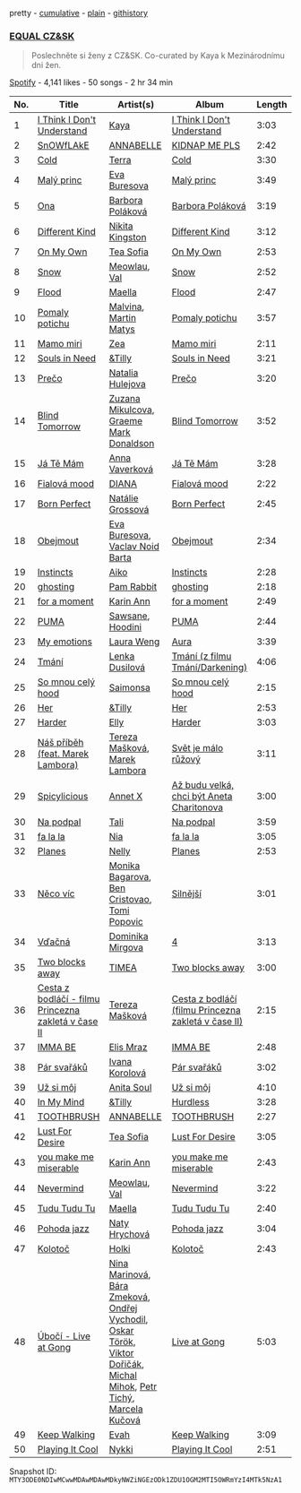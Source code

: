 pretty - [cumulative](/playlists/cumulative/37i9dQZF1DX5jr2ABRSBbi.md) - [plain](/playlists/plain/37i9dQZF1DX5jr2ABRSBbi) - [githistory](https://github.githistory.xyz/mackorone/spotify-playlist-archive/blob/main/playlists/plain/37i9dQZF1DX5jr2ABRSBbi)

### [EQUAL CZ&SK](https://open.spotify.com/playlist/37i9dQZF1DX5jr2ABRSBbi)

> Poslechněte si ženy z CZ&SK\. Co\-curated by Kaya k Mezinárodnímu dni žen.

[Spotify](https://open.spotify.com/user/spotify) - 4,141 likes - 50 songs - 2 hr 34 min

| No. | Title | Artist(s) | Album | Length |
|---|---|---|---|---|
| 1 | [I Think I Don't Understand](https://open.spotify.com/track/3ni9pYBE9LVwbinEwQ0cQw) | [Kaya](https://open.spotify.com/artist/2zzGa3s9F0bQ7Tp4YDcweH) | [I Think I Don't Understand](https://open.spotify.com/album/04V50WP0eGYgaCo29E9cmM) | 3:03 |
| 2 | [SnOWfLAkE](https://open.spotify.com/track/2zIbl1gHuqMgXnC6bxURWW) | [ANNABELLE](https://open.spotify.com/artist/6ge7MfOUbSmEvDxOaHeKOm) | [KIDNAP ME PLS](https://open.spotify.com/album/7gR7TjkbGXEPhQMLnqyuLs) | 2:42 |
| 3 | [Cold](https://open.spotify.com/track/0c0KcMiDbPUhGsbEbrxngP) | [Terra](https://open.spotify.com/artist/1HCRMgwVECDvvNTDcgu1Df) | [Cold](https://open.spotify.com/album/5XaZPpMevTsSl2bxUvqPJT) | 3:30 |
| 4 | [Malý princ](https://open.spotify.com/track/2l5seiHdMgCTQH1XyX2CnL) | [Eva Buresova](https://open.spotify.com/artist/2wqjvdaJ8YYyZpJDptlFtu) | [Malý princ](https://open.spotify.com/album/0Q5CoI7ewULar48ay4aE1U) | 3:49 |
| 5 | [Ona](https://open.spotify.com/track/3ZxvpqDtPsi8bflxTmLUDS) | [Barbora Poláková](https://open.spotify.com/artist/7i8cvoz4IkDWbIZ5sMP3y4) | [Barbora Poláková](https://open.spotify.com/album/6q6uVQBffWA6FLZydBjSsI) | 3:19 |
| 6 | [Different Kind](https://open.spotify.com/track/6pUQYrkUf9G8MXdEMOW4pr) | [Nikita Kingston](https://open.spotify.com/artist/3AQCll40tEdIjzCdEOQHXQ) | [Different Kind](https://open.spotify.com/album/3eAjTqG1LTOQMsJxQezFmh) | 3:12 |
| 7 | [On My Own](https://open.spotify.com/track/7r35D07ou6CHx83ySsQR7o) | [Tea Sofia](https://open.spotify.com/artist/29VjAXbeZqPa8PSNxF8Q5W) | [On My Own](https://open.spotify.com/album/4IDKsThOHavO1KyTreThLb) | 2:53 |
| 8 | [Snow](https://open.spotify.com/track/1dhVkXyqcuTqhTv3PnkK8K) | [Meowlau](https://open.spotify.com/artist/5M1GNlTAGojbiOOk20tNh8), [Val](https://open.spotify.com/artist/6AvGish8CbxiuGpbK4wMoa) | [Snow](https://open.spotify.com/album/4AYqaMj8j8DEMViUZYzx3w) | 2:52 |
| 9 | [Flood](https://open.spotify.com/track/25fmgvpvBZj9wF6cJ5BxvK) | [Maella](https://open.spotify.com/artist/5fj7pxTryEpCSP1Fnde8GY) | [Flood](https://open.spotify.com/album/34z57wAuo6RouNF2c1r12l) | 2:47 |
| 10 | [Pomaly potichu](https://open.spotify.com/track/6dv0TO8IcNSOahzivSj3cX) | [Malvina](https://open.spotify.com/artist/4iRbPQIVNLJ18PAMjLKmw0), [Martin Matys](https://open.spotify.com/artist/2Uk5UpPwQk0VfE2NJ9Eget) | [Pomaly potichu](https://open.spotify.com/album/0hf9AqXtAfZjVevEwB5xev) | 3:57 |
| 11 | [Mamo miri](https://open.spotify.com/track/1SxaR2y94iRFUW6YH97fb5) | [Zea](https://open.spotify.com/artist/2xCPOEeUPG2990Dt2XbHnz) | [Mamo miri](https://open.spotify.com/album/16JA8hC7MZyKre8rx0S63c) | 2:11 |
| 12 | [Souls in Need](https://open.spotify.com/track/3lHTmRD4msnNo2xECzDqL1) | [&Tilly](https://open.spotify.com/artist/6ywghg7NMnYNOY8HVATu1N) | [Souls in Need](https://open.spotify.com/album/0mZBh764LtiKJUKbgTaQwZ) | 3:21 |
| 13 | [Prečo](https://open.spotify.com/track/6C6m5KUkWfCLx6AvU3Szxg) | [Natalia Hulejova](https://open.spotify.com/artist/6z6rGMj1Yl5TKAC56gjfR5) | [Prečo](https://open.spotify.com/album/3WJhpGpnqss608SQlSPrZx) | 3:20 |
| 14 | [Blind Tomorrow](https://open.spotify.com/track/7bHzluTgD7IIIewUklaojd) | [Zuzana Mikulcova](https://open.spotify.com/artist/3DuhjH3LQhXz6nV3rNu7pd), [Graeme Mark Donaldson](https://open.spotify.com/artist/6NMXaCGCG0ug4d111cNDhi) | [Blind Tomorrow](https://open.spotify.com/album/5tPoBNWty5adBjeLQIC4B0) | 3:52 |
| 15 | [Já Tě Mám](https://open.spotify.com/track/57OcPTvlX94sx5HmCXyacw) | [Anna Vaverková](https://open.spotify.com/artist/6g9ensOdCVDvhlP4pjrShZ) | [Já Tě Mám](https://open.spotify.com/album/1t4WJ31sxO05xTsPdtMdNg) | 3:28 |
| 16 | [Fialová mood](https://open.spotify.com/track/3jujCYeVeByXGW2rBnEfOn) | [DIANA](https://open.spotify.com/artist/0mtxg8pzPsL6qZ7aoK0yBX) | [Fialová mood](https://open.spotify.com/album/416qkcu3wyMlW4l4QmgWzU) | 2:22 |
| 17 | [Born Perfect](https://open.spotify.com/track/7KZwZMrLYazdbvr8VX15HC) | [Natálie Grossová](https://open.spotify.com/artist/4vzgXODPnHlhSXNlUChzxa) | [Born Perfect](https://open.spotify.com/album/3PELAUYJLTMUZlrqCk8ITL) | 2:45 |
| 18 | [Obejmout](https://open.spotify.com/track/2XqAD2W9yuAE7owj9SRNMT) | [Eva Buresova](https://open.spotify.com/artist/2wqjvdaJ8YYyZpJDptlFtu), [Vaclav Noid Barta](https://open.spotify.com/artist/1mBId0W3GTGIZvY3kkFjzk) | [Obejmout](https://open.spotify.com/album/6APhPvE7cQKkuVutoeajc8) | 2:34 |
| 19 | [Instincts](https://open.spotify.com/track/601ysvmx4INBIwtAtGgS0b) | [Aiko](https://open.spotify.com/artist/4rNUXX8pX47dfwyD6KL2zP) | [Instincts](https://open.spotify.com/album/6iVB9kSoSPQUklb6wJnBcg) | 2:28 |
| 20 | [ghosting](https://open.spotify.com/track/4HZ871AMnHNaI4C0XnkCar) | [Pam Rabbit](https://open.spotify.com/artist/60jJZhMQOPHeCvoBosXVWU) | [ghosting](https://open.spotify.com/album/0YH5HG326jgub6RwcyfLgP) | 2:18 |
| 21 | [for a moment](https://open.spotify.com/track/25n1cahZd5qTdznFxHmgbk) | [Karin Ann](https://open.spotify.com/artist/7t7hXBcoQ0dywVEXB0TOYZ) | [for a moment](https://open.spotify.com/album/2CITQHnHSikMgQTsTzIQFT) | 2:49 |
| 22 | [PUMA](https://open.spotify.com/track/2y4OP8swtxH9bf5Pg3e83o) | [Sawsane](https://open.spotify.com/artist/4RqCdNHpABy3V9tfKsf5QG), [Hoodini](https://open.spotify.com/artist/44yW8xgEVHLSHJRePqLIhw) | [PUMA](https://open.spotify.com/album/4vbXkuMgYi4t9PvAsTbLIt) | 2:44 |
| 23 | [My emotions](https://open.spotify.com/track/0K1lWRuu7A6PeQwMmRQUeC) | [Laura Weng](https://open.spotify.com/artist/7ucrdTkNkSFJNzWLc3ZFIy) | [Aura](https://open.spotify.com/album/5Dl5pxAGvCQyTjQl98lEeB) | 3:39 |
| 24 | [Tmání](https://open.spotify.com/track/453WilHbK4Y8Tkdc0nd7IP) | [Lenka Dusilová](https://open.spotify.com/artist/3VbN94vOm46nI5TTJgnKtI) | [Tmání \(z filmu Tmání/Darkening\)](https://open.spotify.com/album/7rH1Ip9RgVt8ktjZuoGfPq) | 4:06 |
| 25 | [So mnou celý hood](https://open.spotify.com/track/7jkztsr5MX9SeSxj5IwAoQ) | [Saimonsa](https://open.spotify.com/artist/3nSE4R78cKheOA3EQwUbee) | [So mnou celý hood](https://open.spotify.com/album/5YnqouUmwoZOU7XhAcLOfv) | 2:15 |
| 26 | [Her](https://open.spotify.com/track/7BIPjtC3Cnvpj0Zb8uH1Iq) | [&Tilly](https://open.spotify.com/artist/6ywghg7NMnYNOY8HVATu1N) | [Her](https://open.spotify.com/album/1Sk0RieL3iPuB528EFaId4) | 2:53 |
| 27 | [Harder](https://open.spotify.com/track/7gZuxAKC6R7u52qs9aYsZM) | [Elly](https://open.spotify.com/artist/58SiiPGMtAPMaQyNkn9Fbs) | [Harder](https://open.spotify.com/album/0MmC2NFKgPM9wiLq6MGtmJ) | 3:03 |
| 28 | [Náš příběh \(feat\. Marek Lambora\)](https://open.spotify.com/track/6bM8lUJqOKk01onB5DfjKL) | [Tereza Mašková](https://open.spotify.com/artist/4m4vkJiLg3nbmwdxySeIVC), [Marek Lambora](https://open.spotify.com/artist/307KJERDuX0AymnyTPiFLh) | [Svět je málo růžový](https://open.spotify.com/album/6cCn5zosowaY0BdOSDS0aQ) | 3:11 |
| 29 | [Spicylicious](https://open.spotify.com/track/6V6BsHuezOczpkPz7ncl9i) | [Annet X](https://open.spotify.com/artist/3wTmekbMox022tiwirdy6F) | [Až budu velká, chci být Aneta Charitonova](https://open.spotify.com/album/72Px5AQMKmpdfYwgYFBcHs) | 3:00 |
| 30 | [Na podpal](https://open.spotify.com/track/0b7b1fg6QZc2H3BpkoHKpc) | [Tali](https://open.spotify.com/artist/68XhUi3StJPhiFiXKAP3DT) | [Na podpal](https://open.spotify.com/album/6xwKZZzelkPZ8YHs93rc1e) | 3:59 |
| 31 | [fa la la](https://open.spotify.com/track/4q8P9IdBy7Bvxk36dr1ZAb) | [Nia](https://open.spotify.com/artist/4Z1CxJhs6F9RGY84vEHpeJ) | [fa la la](https://open.spotify.com/album/29TjaUtyrGP5B59uhFqH8C) | 3:05 |
| 32 | [Planes](https://open.spotify.com/track/7GbVnDYaBiwAwuXdtwfh9m) | [Nelly](https://open.spotify.com/artist/1LibaIG9U6IplTTf9XMeNV) | [Planes](https://open.spotify.com/album/25dumQ0Y9BWUJwOMr0GSfS) | 2:53 |
| 33 | [Něco víc](https://open.spotify.com/track/12Hd3ypKgn5PBouGI5iv47) | [Monika Bagarova](https://open.spotify.com/artist/0S3fK826BwWKNWHsomoocy), [Ben Cristovao](https://open.spotify.com/artist/1bpca6RQE5kp92pIwPMBE8), [Tomi Popovic](https://open.spotify.com/artist/4UHy5yTP3fAEmVLGrPbopN) | [Silnější](https://open.spotify.com/album/1hEkZhuovSRbboQFddrMq9) | 3:01 |
| 34 | [Vďačná](https://open.spotify.com/track/1LR7WooL1QQcxHkVs01ELP) | [Dominika Mirgova](https://open.spotify.com/artist/5FxqSK3bTstp7wa05O01jt) | [4](https://open.spotify.com/album/7Dw8GZHI1NaFv3N7Jy02JL) | 3:13 |
| 35 | [Two blocks away](https://open.spotify.com/track/1dhSYPyzMc8tR5jL3eOZ9v) | [TIMEA](https://open.spotify.com/artist/6r2KeAcGJeDDXmQoFdlcw1) | [Two blocks away](https://open.spotify.com/album/5oSPclGSfUgfFgmw0BIZKD) | 3:00 |
| 36 | [Cesta z bodláčí \- filmu Princezna zakletá v čase II](https://open.spotify.com/track/3WmhojgvIlxteRjQLjb4hS) | [Tereza Mašková](https://open.spotify.com/artist/4m4vkJiLg3nbmwdxySeIVC) | [Cesta z bodláčí \(filmu Princezna zakletá v čase II\)](https://open.spotify.com/album/1NRs6V964JvsfswyacQimT) | 2:15 |
| 37 | [IMMA BE](https://open.spotify.com/track/64GCdK3N6zXabQjYDJ1cWy) | [Elis Mraz](https://open.spotify.com/artist/4lQRdMcmN530LUAP3fEOkF) | [IMMA BE](https://open.spotify.com/album/2226V954dtuMW9MSb7yDNm) | 2:48 |
| 38 | [Pár svařáků](https://open.spotify.com/track/2brdRd3V1Ko36TjjucSjQi) | [Ivana Korolová](https://open.spotify.com/artist/5ZpCmHPGMuIfAcHWcg8hSs) | [Pár svařáků](https://open.spotify.com/album/2olVehUubuW5yFxMQ60Rcd) | 3:02 |
| 39 | [Už si môj](https://open.spotify.com/track/0WIGmuvSBdJ6EBstJiofv8) | [Anita Soul](https://open.spotify.com/artist/5cU5Lr1p6OalQuRj6rWRDN) | [Už si môj](https://open.spotify.com/album/5JRZveQ217TmJFfAvIFnvv) | 4:10 |
| 40 | [In My Mind](https://open.spotify.com/track/04e6iVycnDnif8OXxw0b2x) | [&Tilly](https://open.spotify.com/artist/6ywghg7NMnYNOY8HVATu1N) | [Hurdless](https://open.spotify.com/album/7cKBEuMpM82YGmbBGBE9lD) | 3:28 |
| 41 | [TOOTHBRUSH](https://open.spotify.com/track/3GRcpeGpXOX3VmF0NYoNVE) | [ANNABELLE](https://open.spotify.com/artist/6ge7MfOUbSmEvDxOaHeKOm) | [TOOTHBRUSH](https://open.spotify.com/album/379iv9yNVZQ0LnAx7FhgNX) | 2:27 |
| 42 | [Lust For Desire](https://open.spotify.com/track/48RpTY7ueuWkDLi1JZAQoP) | [Tea Sofia](https://open.spotify.com/artist/29VjAXbeZqPa8PSNxF8Q5W) | [Lust For Desire](https://open.spotify.com/album/1mo8FbKEzqEOFahYHXH2sk) | 3:05 |
| 43 | [you make me miserable](https://open.spotify.com/track/77mZIYNx234Fytm9V9FzUB) | [Karin Ann](https://open.spotify.com/artist/7t7hXBcoQ0dywVEXB0TOYZ) | [you make me miserable](https://open.spotify.com/album/1AQmAHENyNC8wcz5qXwxsY) | 2:43 |
| 44 | [Nevermind](https://open.spotify.com/track/2fk8NdxPgwXTmvPCJWvxhq) | [Meowlau](https://open.spotify.com/artist/5M1GNlTAGojbiOOk20tNh8), [Val](https://open.spotify.com/artist/6AvGish8CbxiuGpbK4wMoa) | [Nevermind](https://open.spotify.com/album/6MzVdDYLRTb6NuX6az3NB2) | 3:22 |
| 45 | [Tudu Tudu Tu](https://open.spotify.com/track/72UIs3n4aCN6GInoLSNQBV) | [Maella](https://open.spotify.com/artist/5fj7pxTryEpCSP1Fnde8GY) | [Tudu Tudu Tu](https://open.spotify.com/album/1kem3mNe6TQLSUPMQnMxdt) | 2:40 |
| 46 | [Pohoda jazz](https://open.spotify.com/track/76FKtbVayqE0BXUCm2j0rm) | [Naty Hrychová](https://open.spotify.com/artist/3IdBTyWXb31wzm0OYIZVP3) | [Pohoda jazz](https://open.spotify.com/album/3IrYmzYAiUT9C6JkzdDmp3) | 3:04 |
| 47 | [Kolotoč](https://open.spotify.com/track/79YdtbHUWRYAU4YxvprpmE) | [Holki](https://open.spotify.com/artist/5NpQsfL9sK0bNItQky55Gi) | [Kolotoč](https://open.spotify.com/album/5oRzRvCHH8B7wT3X59wp7X) | 2:43 |
| 48 | [Úbočí \- Live at Gong](https://open.spotify.com/track/2AziHYU4aKh51h5vxCHu5u) | [Nina Marinová](https://open.spotify.com/artist/6nuT0pzpIXesv3vEAIsGKW), [Bára Zmeková](https://open.spotify.com/artist/25kg48KQR5IPL7CHQO5QhC), [Ondřej Vychodil](https://open.spotify.com/artist/2DVLFa2lnvorg6zXCppbBT), [Oskar Török](https://open.spotify.com/artist/6ggig1QTrvv08jV2Q92vhs), [Viktor Dořičák](https://open.spotify.com/artist/0slxhBwTrVqOPHXOQVeXOL), [Michal Mihok](https://open.spotify.com/artist/5o0fjohe9gTI8gaVpAFaze), [Petr Tichý](https://open.spotify.com/artist/0z7ZEmQCYeUWSSDUdvVBbs), [Marcela Kučová](https://open.spotify.com/artist/2ZdOikaRYjTvDfLkPa7Alq) | [Live at Gong](https://open.spotify.com/album/2j6nLA9NOLl4ij8RwgXPL9) | 5:03 |
| 49 | [Keep Walking](https://open.spotify.com/track/5r5GgldyjiO7TuI8rySW4i) | [Evah](https://open.spotify.com/artist/1t9G8Ol2BuSJnbTAEOJYZh) | [Keep Walking](https://open.spotify.com/album/7KxooUJlQ8anJJYeB79jog) | 3:09 |
| 50 | [Playing It Cool](https://open.spotify.com/track/1gAQEpLXw5D5HErqNGNK4O) | [Nykki](https://open.spotify.com/artist/4tr3FhDOdmSORCDrH6Q4CX) | [Playing It Cool](https://open.spotify.com/album/4u1cwmnms5FzpEGis4Fciz) | 2:51 |

Snapshot ID: `MTY3ODE0NDIwMCwwMDAwMDAwMDkyNWZiNGEzODk1ZDU1OGM2MTI5OWRmYzI4MTk5NzA1`
